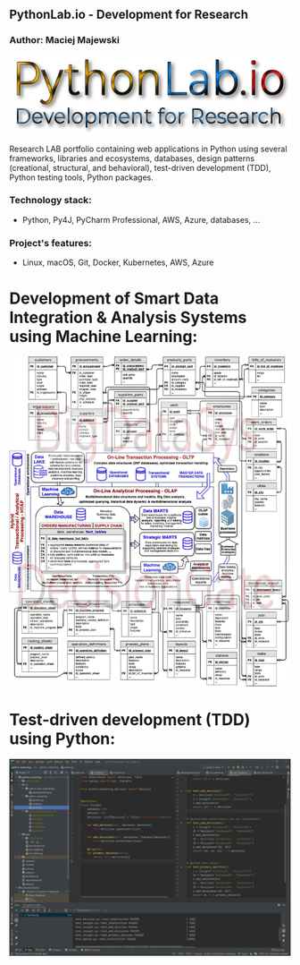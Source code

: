 ## PythonLab.io - Development for Research

### Author: Maciej Majewski


![PythonLab.io](/images/pythonlab.io.jpg)


Research LAB portfolio containing web applications in Python using several frameworks, libraries and ecosystems, databases, design patterns (creational, structural, and behavioral), test-driven development (TDD), Python testing tools, Python packages.

### Technology stack:
* Python, Py4J, PyCharm Professional, AWS, Azure, databases, ...

### Project's features: 
* Linux, macOS, Git, Docker, Kubernetes, AWS, Azure

# Development of Smart Data Integration & Analysis Systems using Machine Learning:

![Smart Data Integration Analysis Systems using Machine Learning](/images/smart-data-integration-analysis-systems.jpg)

# Test-driven development (TDD) using Python:

![Test-driven development (TDD)](/images/tdd.jpg)

